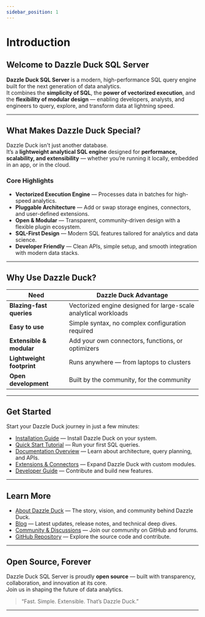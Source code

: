 ```yaml
---
sidebar_position: 1
---
```


# Introduction

## Welcome to **Dazzle Duck SQL Server**

**Dazzle Duck SQL Server** is a modern, high-performance SQL query engine built for the next generation of data analytics.  
It combines the **simplicity of SQL**, the **power of vectorized execution**, and the **flexibility of modular design** — enabling developers, analysts, and engineers to query, explore, and transform data at lightning speed.

---

## What Makes Dazzle Duck Special?

Dazzle Duck isn't just another database.  
It’s a **lightweight analytical SQL engine** designed for **performance, scalability, and extensibility** — whether you’re running it locally, embedded in an app, or in the cloud.

### Core Highlights
- **Vectorized Execution Engine** — Processes data in batches for high-speed analytics.
- **Pluggable Architecture** — Add or swap storage engines, connectors, and user-defined extensions.
- **Open & Modular** — Transparent, community-driven design with a flexible plugin ecosystem.
- **SQL-First Design** — Modern SQL features tailored for analytics and data science.
- **Developer Friendly** — Clean APIs, simple setup, and smooth integration with modern data stacks.

---

## Why Use Dazzle Duck?

| Need | Dazzle Duck Advantage |
|------|------------------------|
| **Blazing-fast queries** | Vectorized engine designed for large-scale analytical workloads |
| **Easy to use** | Simple syntax, no complex configuration required |
| **Extensible & modular** | Add your own connectors, functions, or optimizers |
| **Lightweight footprint** | Runs anywhere — from laptops to clusters |
| **Open development** | Built by the community, for the community |

---

## Get Started

Start your Dazzle Duck journey in just a few minutes:

-  [Installation Guide](/quick-start/installation.md) — Install Dazzle Duck on your system.
-  [Quick Start Tutorial](/quick-start/quickstart.md) — Run your first SQL queries.
-  [Documentation Overview](/) — Learn about architecture, query planning, and APIs.
-  [Extensions & Connectors](/) — Expand Dazzle Duck with custom modules.
-  [Developer Guide](/quick-start/project-setup/setup.md) — Contribute and build new features.

---

## Learn More

-  [About Dazzle Duck](about.md) — The story, vision, and community behind Dazzle Duck.  
-  [Blog](/blog/) — Latest updates, release notes, and technical deep dives.  
-  [Community & Discussions](/) — Join our community on GitHub and forums.  
-  [GitHub Repository](https://github.com/shrikantsuryawanshi39/dazzleduck-website) — Explore the source code and contribute.

---

## Open Source, Forever

Dazzle Duck SQL Server is proudly **open source** — built with transparency, collaboration, and innovation at its core.  
Join us in shaping the future of data analytics.

> “Fast. Simple. Extensible. That’s Dazzle Duck.”

---
